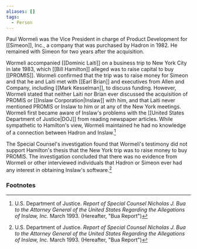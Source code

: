 ```yaml
---
aliases: []
tags:
  - Person
---
```

Paul Wormeli was the Vice President in charge of Product Development for [[Simeon]], Inc., a company that was purchased by Hadron in 1982. He remained with Simeon for two years after the acquisition.

Wormeli accompanied [[Dominic Laiti]] on a business trip to New York City in late 1983, which [[Bill Hamilton]] alleged was to raise capital to buy [[PROMIS]]. Wormeli confirmed that the trip was to raise money for Simeon and that he and Laiti met with [[Earl Brian]] and executives from Allen and Company, including [[Mark Kesselman]], to discuss funding. However, Wormeli stated that neither Laiti nor Brian ever discussed the acquisition of PROMIS or [[Inslaw Corporation|Inslaw]] with him, and that Laiti never mentioned PROMIS or Inslaw to him or at any of the New York meetings. Wormeli first became aware of Inslaw's problems with the [[United States Department of Justice|DOJ]] from reading newspaper articles. While sympathetic to Hamilton's view, Wormeli maintained he had no knowledge of a connection between Hadron and Inslaw.[^1]

The Special Counsel's investigation found that Wormeli's testimony did not support Hamilton's thesis that the New York trip was to raise money to buy PROMIS. The investigation concluded that there was no evidence from Wormeli or other interviewed individuals that Hadron or Simeon ever had any interest in obtaining Inslaw's software.[^1]

### Footnotes

[^1]: U.S. Department of Justice. *Report of Special Counsel Nicholas J. Bua to the Attorney General of the United States Regarding the Allegations of Inslaw, Inc.* March 1993. (Hereafter, "Bua Report")